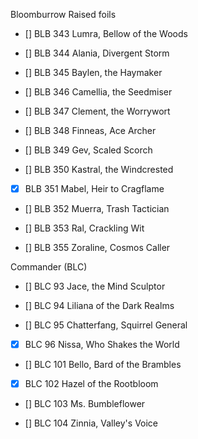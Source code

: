 Bloomburrow Raised foils

- [] BLB 343 Lumra, Bellow of the Woods

- [] BLB	344	Alania, Divergent Storm

- [] BLB	345	Baylen, the Haymaker

- [] BLB	346	Camellia, the Seedmiser

- [] BLB	347	Clement, the Worrywort

- [] BLB	348	Finneas, Ace Archer

- [] BLB	349	Gev, Scaled Scorch

- [] BLB	350	Kastral, the Windcrested
 
- [X] BLB	351	Mabel, Heir to Cragflame

- [] BLB	352	Muerra, Trash Tactician

- [] BLB	353	Ral, Crackling Wit
 
- [] BLB	355	Zoraline, Cosmos Caller

Commander (BLC)

- [] BLC	93	Jace, the Mind Sculptor

- [] BLC	94	Liliana of the Dark Realms

- [] BLC	95	Chatterfang, Squirrel General

- [X] BLC	96	Nissa, Who Shakes the World

- [] BLC	101	Bello, Bard of the Brambles

- [X] BLC	102	Hazel of the Rootbloom

- [] BLC	103	Ms. Bumbleflower

- [] BLC	104	Zinnia, Valley's Voice
